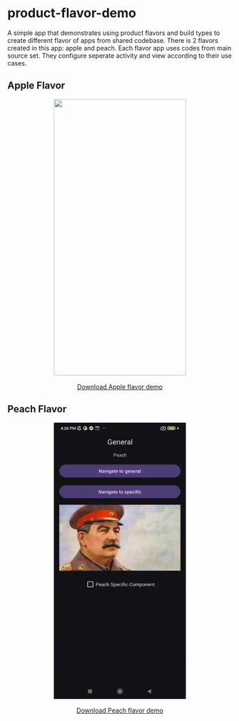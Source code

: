 # product-flavor-demo

A simple app that demonstrates using product flavors and build types to create different flavor of apps from shared codebase. There is 2 flavors created in this app: apple and peach. Each flavor app uses codes from main source set. They configure seperate activity and view according to their use cases.

## Apple Flavor

<p align="center">
  <img width="296" height="620"  src="https://github.com/raheemadamboev/product-flavor-demo/blob/main/banner_apple.gif" />
</p>

<p align="center">
  <a href="https://github.com/raheemadamboev/product-flavor-demo/blob/main/app-apple-qa.apk">Download Apple flavor demo</a>
</p>

## Peach Flavor

<p align="center">
  <img width="296" height="620"  src="https://github.com/raheemadamboev/product-flavor-demo/blob/main/banner_peach.gif" />
</p>

<p align="center">
  <a href="https://github.com/raheemadamboev/product-flavor-demo/blob/main/app-peach-qa.apk">Download Peach flavor demo</a>
</p>
